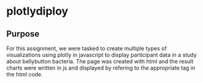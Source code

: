 # plotlydiploy

## Purpose

For this assignment, we were tasked to create multiple types of visualizations using plotly in javascript to display participant data in a study about bellybutton bacteria. The page was created with html and the result charts were written in js and displayed by refering to the appropriate tag in the html code.
